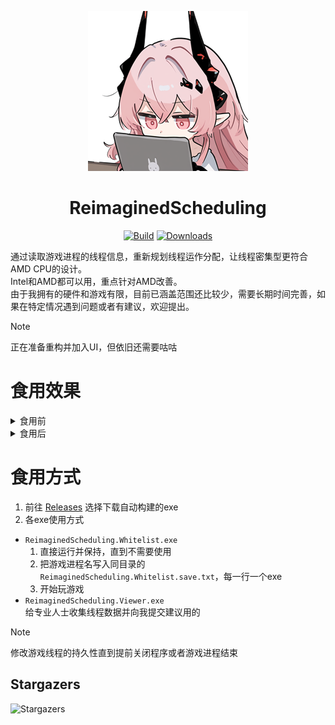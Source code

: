 <div align="center">

[![Logo](./logo-118589293_p02.png)]()

# ReimaginedScheduling

[Build]: https://img.shields.io/github/actions/workflow/status/Yukiriri/ReimaginedScheduling/build.yml?style=for-the-badge
[Downloads]: https://img.shields.io/github/downloads/Yukiriri/ReimaginedScheduling/total?style=for-the-badge
[Actions]: https://github.com/Yukiriri/ReimaginedScheduling/actions/workflows/build.yml
[Releases]: https://github.com/Yukiriri/ReimaginedScheduling/releases
[Stargazers]: https://starchart.cc/Yukiriri/ReimaginedScheduling.svg?variant=adaptive

[![Build]][Actions]
[![Downloads]][Releases]

</div>

通过读取游戏进程的线程信息，重新规划线程运作分配，让线程密集型更符合AMD CPU的设计。  
Intel和AMD都可以用，重点针对AMD改善。  
由于我拥有的硬件和游戏有限，目前已涵盖范围还比较少，需要长期时间完善，如果在特定情况遇到问题或者有建议，欢迎提出。  

> [!NOTE]
> 正在准备重构并加入UI，但依旧还需要咕咕  

# 食用效果
<details>
<summary>食用前</summary>

![](./img/before.png)

</details>

<details>
<summary>食用后</summary>

![](./img/after.png)

</details>

# 食用方式
1. 前往 [Releases] 选择下载自动构建的exe  
2. 各exe使用方式  
- `ReimaginedScheduling.Whitelist.exe`  
  1. 直接运行并保持，直到不需要使用  
  2. 把游戏进程名写入同目录的`ReimaginedScheduling.Whitelist.save.txt`，每一行一个exe  
  3. 开始玩游戏  
- `ReimaginedScheduling.Viewer.exe`  
  给专业人士收集线程数据并向我提交建议用的  

> [!NOTE]
> 修改游戏线程的持久性直到提前关闭程序或者游戏进程结束  

## Stargazers
![Stargazers]
